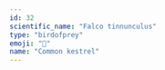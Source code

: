 ```yaml
---
id: 32
scientific_name: "Falco tinnunculus"
type: "birdofprey"
emoji: "🦅"
name: "Common kestrel"
---
```


